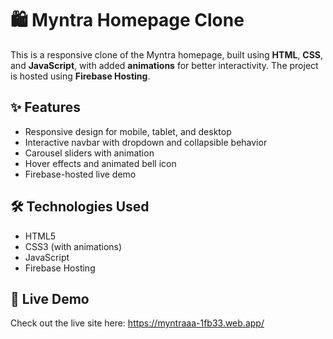 # 🛍️ Myntra Homepage Clone

This is a responsive clone of the Myntra homepage, built using **HTML**, **CSS**, and **JavaScript**, with added **animations** for better interactivity. The project is hosted using **Firebase Hosting**.

## ✨ Features
- Responsive design for mobile, tablet, and desktop
- Interactive navbar with dropdown and collapsible behavior
- Carousel sliders with animation
- Hover effects and animated bell icon
- Firebase-hosted live demo

## 🛠️ Technologies Used
- HTML5
- CSS3 (with animations)
- JavaScript 
- Firebase Hosting

## 🚀 Live Demo
Check out the live site here: https://myntraaa-1fb33.web.app/

